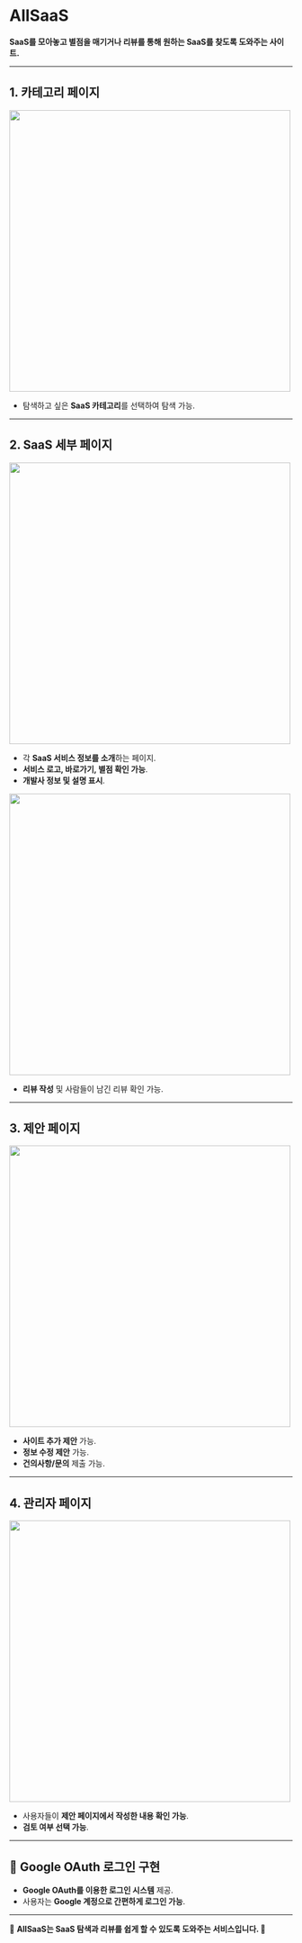 # AllSaaS

**SaaS를 모아놓고 별점을 매기거나 리뷰를 통해 원하는 SaaS를 찾도록 도와주는 사이트.**

---

## 1. 카테고리 페이지  
<img src="https://github.com/user-attachments/assets/78db8169-0f33-4da1-8740-95f5ec96acee" width="500">

- 탐색하고 싶은 **SaaS 카테고리**를 선택하여 탐색 가능.

---

## 2. SaaS 세부 페이지  
<img src="https://github.com/user-attachments/assets/a50a6eaa-d2fd-4f69-9c24-b05a9038030c" width="500">


- 각 **SaaS 서비스 정보를 소개**하는 페이지.
- **서비스 로고, 바로가기, 별점 확인 가능**.
- **개발사 정보 및 설명 표시**.

<img src="https://github.com/user-attachments/assets/cedfc851-6aa7-4d3a-b35c-6be796bf0aad" width="500">

- **리뷰 작성** 및 사람들이 남긴 리뷰 확인 가능.

---

## 3. 제안 페이지  
<img src="https://github.com/user-attachments/assets/a9e386c9-9a0d-46a5-b663-ba98686bf584" width="500">


- **사이트 추가 제안** 가능.
- **정보 수정 제안** 가능.
- **건의사항/문의** 제출 가능.

---

## 4. 관리자 페이지  
<img src="https://github.com/user-attachments/assets/5a0d4a2c-47f7-4214-b573-5ad768b3a210" width="500">

- 사용자들이 **제안 페이지에서 작성한 내용 확인 가능**.
- **검토 여부 선택 가능**.

---

## 🔑 Google OAuth 로그인 구현
- **Google OAuth를 이용한 로그인 시스템** 제공.
- 사용자는 **Google 계정으로 간편하게 로그인 가능**.

---

📌 **AllSaaS는 SaaS 탐색과 리뷰를 쉽게 할 수 있도록 도와주는 서비스입니다. 🚀**
